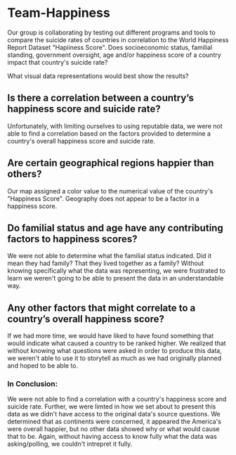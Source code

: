 # Team-Happiness

Our group is collaborating by testing out different programs and tools to compare the suicide rates of countries in correlation to the  World Happiness Report Dataset "Hapiiness Score".  Does socioeconomic status, familial standing, government oversight, age and/or happiness score of a country impact that country's suicide rate? 

What visual data representations would best show the results?

## Is there a correlation between a country’s happiness score and suicide rate?

Unfortunately, with limiting ourselves to using reputable data, we were not able to find a correlation based on the factors provided to determine a country's overall happiness score and suicide rate. 

## Are certain geographical regions happier than others?

Our map assigned a color value to the numerical value of the country's "Happiness Score".  Geography does not appear to be a factor in a happiness score. 

## Do familial status and age have any contributing factors to happiness scores?

We were not able to determine what the familial status indicated.  Did it mean they had family?  That they lived together as a family?  Without knowing specifically what the data was representing, we were frustrated to learn we weren't going to be able to present the data in an understandable way. 

## Any other factors that might correlate to a country’s overall happiness score?

If we had more time, we would have liked to have found something that would indicate what caused a country to be ranked higher.  We realized that without knowing what questions were asked in order to produce this data, we weren't able to use it to storytell as much as we had originally planned and hoped to be able to.

### In Conclusion:

We were not able to find a correlation with a country's happiness score and suicide rate.  Further, we were limted in how we set about to present this data as we didn't have access to the original data's source questions.  We determined that as continents were concerned, it appeared the America's were overall happier, but no other data showed why or what would cause that to be.  Again, without having access to know fully what the data was asking/polling, we couldn't intrepret it fully.  
 
